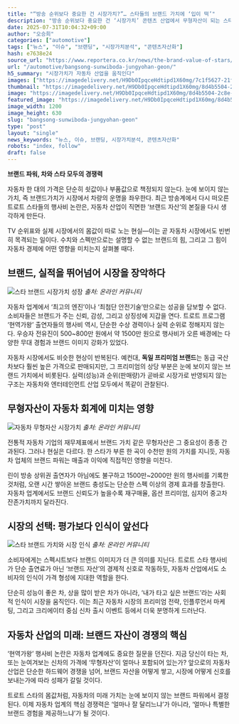 ```yaml
---
title: "“방송 순위보다 중요한 건 시장가치?”… 스타들의 브랜드 가치에 ‘입이 떡’"
description: "방송 순위보다 중요한 건 ‘시장가치’ 콘텐츠 산업에서 무형자산이 되는 스타의 브랜드력 ..."
date: 2025-07-31T10:04:32+09:00
author: "오승희"
categories: ["automotive"]
tags: ["뉴스", "이슈", "브랜딩", "시장가치분석", "콘텐츠자산화"]
hash: e7638e24
source_url: "https://www.reportera.co.kr/news/the-brand-value-of-stars/"
url: "/automotive/bangsong-sunwiboda-jungyohan-geon/"
h5_summary: "시장가치가 자동차 산업을 움직인다"
images: ["https://imagedelivery.net/H9Db0IpqceHdtipd1X60mg/7c1f5627-21f6-4271-d102-291887348a00/public", "https://imagedelivery.net/H9Db0IpqceHdtipd1X60mg/00e7b076-75c4-48fd-b6ad-968cb4946a00/public", "https://imagedelivery.net/H9Db0IpqceHdtipd1X60mg/8d4b5504-2c8e-473d-f901-98f7e3905500/public", "https://imagedelivery.net/H9Db0IpqceHdtipd1X60mg/65e4af8e-af0b-4f79-c40a-abffe6b10600/public"]
thumbnail: "https://imagedelivery.net/H9Db0IpqceHdtipd1X60mg/8d4b5504-2c8e-473d-f901-98f7e3905500/public"
image: "https://imagedelivery.net/H9Db0IpqceHdtipd1X60mg/8d4b5504-2c8e-473d-f901-98f7e3905500/public"
featured_image: "https://imagedelivery.net/H9Db0IpqceHdtipd1X60mg/8d4b5504-2c8e-473d-f901-98f7e3905500/public"
image_width: 1200
image_height: 630
slug: "bangsong-sunwiboda-jungyohan-geon"
type: "post"
layout: "single"
news_keywords: "뉴스, 이슈, 브랜딩, 시장가치분석, 콘텐츠자산화"
robots: "index, follow"
draft: false
---
```


**브랜드 파워, 차와 스타 모두의 경쟁력**

자동차 한 대의 가격은 단순히 쇳값이나 부품값으로 책정되지 않는다. 눈에 보이지 않는 가치, 즉 브랜드가치가 시장에서 차량의 운명을 좌우한다. 최근 방송계에서 다시 떠오른 트로트 스타들의 행사비 논란은, 자동차 산업이 직면한 ‘브랜드 자산’의 본질을 다시 생각하게 만든다. 

TV 순위표와 실제 시장에서의 몸값이 따로 노는 현실—이는 곧 자동차 시장에서도 빈번히 목격되는 일이다. 수치와 스펙만으로는 설명할 수 없는 브랜드의 힘, 그리고 그 힘이 자동차 경제에 어떤 영향을 미치는지 살펴볼 때다.


## 브랜드, 실적을 뛰어넘어 시장을 장악하다

![스타 브랜드 시장가치 성장](https://imagedelivery.net/H9Db0IpqceHdtipd1X60mg/7c1f5627-21f6-4271-d102-291887348a00/public)
*출처: 온라인 커뮤니티*


자동차 업계에서 ‘최고의 엔진’이나 ‘최첨단 안전기술’만으로는 성공을 담보할 수 없다. 소비자들은 브랜드가 주는 신뢰, 감성, 그리고 상징성에 지갑을 연다. 트로트 프로그램 ‘현역가왕’ 출연자들의 행사비 역시, 단순한 수상 경력이나 실력 순위로 정해지지 않는다. 우승자 전유진이 500~800만 원에서 약 1500만 원으로 행사비가 오른 배경에는 다양한 무대 경험과 브랜드 이미지 강화가 있었다. 

자동차 시장에서도 비슷한 현상이 반복된다. 예컨대, **독일 프리미엄 브랜드**는 동급 국산차보다 훨씬 높은 가격으로 판매되지만, 그 프리미엄의 상당 부분은 눈에 보이지 않는 브랜드 가치에서 비롯된다. 실력(성능)과 순위(판매량)가 곧바로 시장가로 반영되지 않는 구조는 자동차와 엔터테인먼트 산업 모두에서 똑같이 관찰된다.


## 무형자산이 자동차 회계에 미치는 영향

![자동차 무형자산 시장가치](https://imagedelivery.net/H9Db0IpqceHdtipd1X60mg/00e7b076-75c4-48fd-b6ad-968cb4946a00/public)
*출처: 온라인 커뮤니티*


전통적 자동차 기업의 재무제표에서 브랜드 가치 같은 무형자산은 그 중요성이 종종 간과된다. 그러나 현실은 다르다. 한 스타가 부른 한 곡이 수천만 원의 가치를 지니듯, 자동차 업체의 브랜드 파워는 매출과 이익에 직접적인 영향을 미친다. 

린이 방송 상위권 출연자가 아님에도 불구하고 1500만~2000만 원의 행사비를 기록한 것처럼, 오랜 시간 쌓아온 브랜드 충성도는 단순한 스펙 이상의 경제 효과를 창출한다. 자동차 업계에서도 브랜드 신뢰도가 높을수록 재구매율, 옵션 프리미엄, 심지어 중고차 잔존가치까지 달라진다.


## 시장의 선택: 평가보다 인식이 앞선다

![스타 브랜드 가치와 시장 인식](https://imagedelivery.net/H9Db0IpqceHdtipd1X60mg/65e4af8e-af0b-4f79-c40a-abffe6b10600/public)
*출처: 온라인 커뮤니티*


소비자에게는 스펙시트보다 브랜드 이미지가 더 큰 의미를 지닌다. 트로트 스타 행사비가 단순 출연료가 아닌 ‘브랜드 자산’의 경제적 신호로 작동하듯, 자동차 산업에서도 소비자의 인식이 가격 형성에 지대한 역할을 한다. 

단순히 성능이 좋은 차, 상을 많이 받은 차가 아니라, ‘내가 타고 싶은 브랜드’라는 사회적 인식이 시장을 움직인다. 이는 최근 자동차 시장의 프리미엄 전략, 인플루언서 마케팅, 그리고 크리에이터 중심 신차 출시 이벤트 등에서 더욱 분명하게 드러난다.


## 자동차 산업의 미래: 브랜드 자산이 경쟁의 핵심

‘현역가왕’ 행사비 논란은 자동차 업계에도 중요한 질문을 던진다. 지금 당신이 타는 차, 또는 눈여겨보는 신차의 가격에 ‘무형자산’이 얼마나 포함되어 있는가? 앞으로의 자동차 산업은 단순한 하드웨어 경쟁을 넘어, 브랜드 자산을 어떻게 쌓고, 시장에 어떻게 신호를 보내는가에 따라 성패가 갈릴 것이다. 

트로트 스타의 몸값처럼, 자동차의 미래 가치는 눈에 보이지 않는 브랜드 파워에서 결정된다. 이제 자동차 업계의 핵심 경쟁력은 ‘얼마나 잘 달리느냐’가 아니라, ‘얼마나 특별한 브랜드 경험을 제공하느냐’가 될 것이다.
